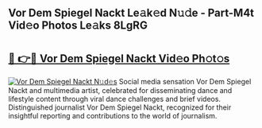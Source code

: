 ## Vor Dem Spiegel Nackt Le𝚊k𝚎d N𝚞𝚍e - Part-M4t Vid𝚎o Photos Le𝚊ks 8LgRG

# <h2><a href="http://fb2tcp0.evod.top/?m=Vor+Dem+Spiegel+Nackt">🔗 👉🔴 Vor Dem Spiegel Nackt Vid𝚎o Ph𝚘t𝚘s</a></h2>

[![Vor Dem Spiegel Nackt N𝚞d𝚎s](https://i.imgur.com/8V9OHl7.gif)](http://fb2tcp0.evod.top/?m=Vor+Dem+Spiegel+Nackt)
Social media sensation Vor Dem Spiegel Nackt and multimedia artist, celebrated for disseminating dance and lifestyle content through viral dance challenges and brief videos. Distinguished journalist Vor Dem Spiegel Nackt, recognized for their insightful reporting and contributions to the world of journalism. 
